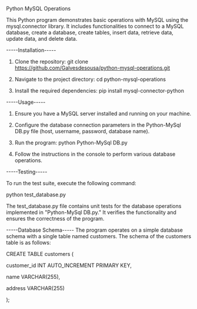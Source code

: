 Python MySQL Operations

This Python program demonstrates basic operations with MySQL using the mysql.connector library. It includes functionalities to connect to a MySQL database, create a database, create tables, insert data, retrieve data, update data, and delete data.

-----Installation-----

1. Clone the repository:
git clone https://github.com/Galvesdesousa/python-mysql-operations.git

2. Navigate to the project directory:
cd python-mysql-operations

3. Install the required dependencies:
pip install mysql-connector-python

-----Usage-----

1. Ensure you have a MySQL server installed and running on your machine.
   
2. Configure the database connection parameters in the Python-MySql DB.py file (host, username, password, database name).
   
3. Run the program:
python Python-MySql DB.py

4. Follow the instructions in the console to perform various database operations.

-----Testing-----

To run the test suite, execute the following command:

python test_database.py

The test_database.py file contains unit tests for the database operations implemented in "Python-MySql DB.py." It verifies the functionality and ensures the correctness of the program.

-----Database Schema-----
The program operates on a simple database schema with a single table named customers. The schema of the customers table is as follows:

CREATE TABLE customers (

  customer_id INT AUTO_INCREMENT PRIMARY KEY,
  
  name VARCHAR(255),
  
  address VARCHAR(255)
  
);
